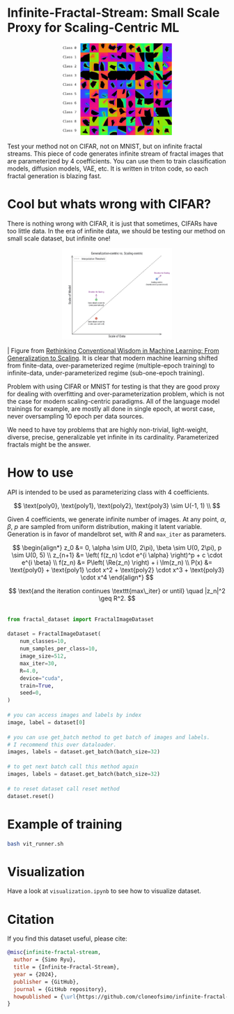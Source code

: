 # Infinite-Fractal-Stream: Small Scale Proxy for Scaling-Centric ML


<p align="center">
  <img src="figures/fractal_images.jpg" alt="Fractal Images" width="50%">
</p>


Test your method not on CIFAR, not on MNIST, but on infinite fractal streams. This piece of code generates infinite stream of fractal images that are parameterized by 4 coefficients. You can use them to train classification models, diffusion models, VAE, etc. It is written in triton code, so each fractal generation is blazing fast. 

# Cool but whats wrong with CIFAR?

There is nothing wrong with CIFAR, it is just that sometimes, CIFARs have too little data. In the era of infinite data, we should be testing our method on small scale dataset, but infinite one!

<p align="center">
  <img src="figures/image.png" alt="Fractal Images" width="50%">
</p>

| Figure from [Rethinking Conventional Wisdom in Machine Learning: From Generalization to Scaling](https://arxiv.org/abs/2409.15156). It is clear that modern machine learning shifted from finite-data, over-parameterized regime (multiple-epoch training) to infinite-data, under-parameterized regime (sub-one-epoch training).

Problem with using CIFAR or MNIST for testing is that they are good proxy for dealing with overfitting and over-parameterization problem, which is not the case for modern scaling-centric paradigms. All of the language model trainings for example, are mostly all done in single epoch, at worst case, never oversampling 10 epoch per data sources.

We need to have toy problems that are highly non-trivial, light-weight, diverse, precise, generalizable yet infinite in its cardinality. Parameterized fractals might be the answer.

# How to use

API is intended to be used as parameterizing class with 4 coefficients.

$$
\text{poly0}, \text{poly1}, \text{poly2}, \text{poly3} \sim U(-1, 1) \\
$$

Given 4 coefficients, we generate infinite number of images. At any point, $\alpha$, $\beta$, $p$ are sampled from uniform distribution, making it latent variable. Generation is in favor of mandelbrot set, with $R$ and `max_iter` as parameters.

$$
\begin{align*}
z_0 &= 0, \alpha \sim U(0, 2\pi), \beta \sim U(0, 2\pi), p \sim U(0, 5) \\
z_{n+1} &= \left( f(z_n) \cdot e^{i \alpha} \right)^p + c \cdot e^{i \beta} \\
f(z_n) &= P\left( \Re(z_n) \right) + i \Im(z_n) \\
P(x) &= \text{poly0} + \text{poly1} \cdot x^2 + \text{poly2} \cdot x^3 + \text{poly3} \cdot x^4 
\end{align*}
$$

$$
\text{and the iteration continues \texttt{max\_iter} or until} \quad |z_n|^2 \geq R^2.
$$

```python

from fractal_dataset import FractalImageDataset

dataset = FractalImageDataset(
    num_classes=10,
    num_samples_per_class=10,
    image_size=512,
    max_iter=30,
    R=4.0,
    device="cuda",
    train=True,
    seed=0,
)

# you can access images and labels by index
image, label = dataset[0]

# you can use get_batch method to get batch of images and labels.
# I recommend this over dataloader.
images, labels = dataset.get_batch(batch_size=32)

# to get next batch call this method again
images, labels = dataset.get_batch(batch_size=32)

# to reset dataset call reset method
dataset.reset()

```

# Example of training

```bash
bash vit_runner.sh
```

# Visualization

Have a look at `visualization.ipynb` to see how to visualize dataset.

# Citation

If you find this dataset useful, please cite:

```bibtex
@misc{infinite-fractal-stream,
  author = {Simo Ryu},
  title = {Infinite-Fractal-Stream},
  year = {2024},
  publisher = {GitHub},
  journal = {GitHub repository},
  howpublished = {\url{https://github.com/cloneofsimo/infinite-fractal-stream}},
}
```